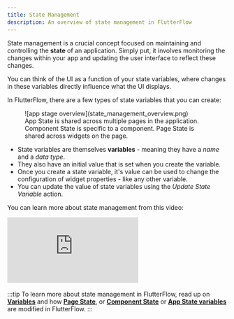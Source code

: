 ```yaml
---
title: State Management
description: An overview of state management in FlutterFlow
---
```


State management is a crucial concept focused on maintaining and controlling the **state** of an application. Simply put, it involves monitoring the changes within your app and updating the user interface to reflect these changes. 

You can think of the UI as a function of your state variables, where changes in these variables directly influence what the UI displays.

In FlutterFlow, there are a few types of state variables that you can create:

<figure>
   ![app stage overview](state_management_overview.png)
  <figcaption class="centered-caption">App State is shared across multiple pages in the application. Component State is specific to a component. Page State is shared across widgets on the page.</figcaption>
</figure>


- State variables are themselves **variables** - meaning they have a *name* and a *data type*. 
- They also have an initial value that is set when you create the variable. 
- Once you create a state variable, it's value can be used to change the configuration of widget properties - like any other variable. 
- You can update the value of state variables using the *Update State Variable* action.

You can learn more about state management from this video:
<div class="video-container">
<iframe src="https://www.youtube.com/embed/jD6L4xjYjJA?si=-RjniUB-K0ZsMoB1" title="YouTube video player" frameborder="0" allow="accelerometer; autoplay; clipboard-write; encrypted-media; gyroscope; picture-in-picture; web-share" referrerpolicy="strict-origin-when-cross-origin" allowfullscreen></iframe>
</div>

<p></p>

:::tip
To learn more about state management in FlutterFlow, read up on 
[**Variables**](../../resources/data-representation/overview.md#variable) and how 
[**Page 
State**](../../resources/ui-building-blocks/pages/page-lifecycle.md#page-state), or 
[**Component State**](#) or [**App State variables**](#) are modified in FlutterFlow. 
:::





